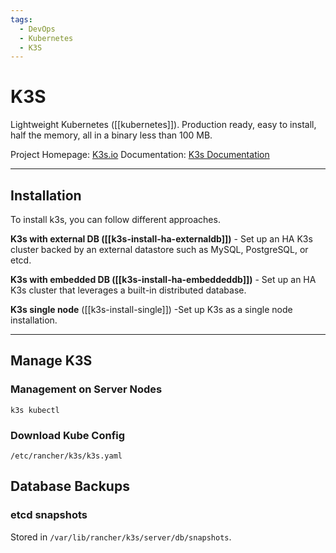 ```yaml
---
tags:
  - DevOps
  - Kubernetes
  - K3S
---
```

# K3S
Lightweight Kubernetes ([[kubernetes]]). Production ready, easy to install, half the memory, all in a binary less than 100 MB.

Project Homepage: [K3s.io](https://www.k3s.io/)
Documentation: [K3s Documentation](https://docs.k3s.io/)

---
## Installation
To install k3s, you can follow different approaches.

**K3s with external DB ([[k3s-install-ha-externaldb]])** - Set up an HA K3s cluster backed by an external datastore such as MySQL, PostgreSQL, or etcd.

**K3s with embedded DB ([[k3s-install-ha-embeddeddb]])** - Set up an HA K3s cluster that leverages a built-in distributed database.

**K3s single node** ([[k3s-install-single]]) -Set up K3s as a single node installation.

---
## Manage K3S
### Management on Server Nodes
`k3s kubectl`

### Download Kube Config
`/etc/rancher/k3s/k3s.yaml`


## Database Backups

### etcd snapshots
Stored in `/var/lib/rancher/k3s/server/db/snapshots`.
